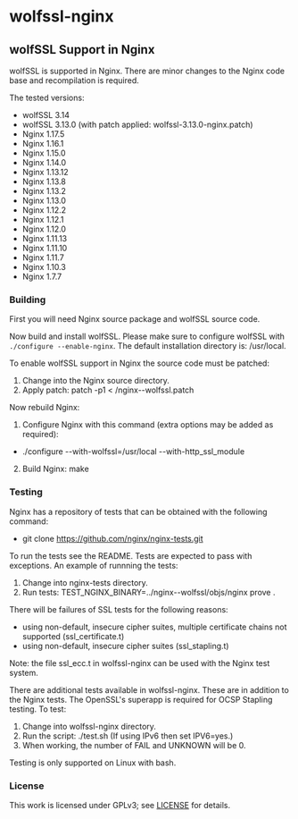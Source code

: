 # wolfssl-nginx

## wolfSSL Support in Nginx

wolfSSL is supported in Nginx. There are minor changes to the Nginx code base
and recompilation is required.

The tested versions:
 - wolfSSL 3.14
 - wolfSSL 3.13.0 (with patch applied: wolfssl-3.13.0-nginx.patch)
 - Nginx 1.17.5
 - Nginx 1.16.1
 - Nginx 1.15.0
 - Nginx 1.14.0
 - Nginx 1.13.12
 - Nginx 1.13.8
 - Nginx 1.13.2
 - Nginx 1.13.0
 - Nginx 1.12.2
 - Nginx 1.12.1
 - Nginx 1.12.0
 - Nginx 1.11.13
 - Nginx 1.11.10
 - Nginx 1.11.7
 - Nginx 1.10.3
 - Nginx 1.7.7

### Building

First you will need Nginx source package and wolfSSL source code.

Now build and install wolfSSL.
Please make sure to configure wolfSSL with ```./configure --enable-nginx```.
The default installation directory is:
    /usr/local.

To enable wolfSSL support in Nginx the source code must be patched:
 1. Change into the Nginx source directory.
 2. Apply patch: patch -p1 < <wolfssl-nginx>/nginx-<nginx-version>-wolfssl.patch

Now rebuild Nginx:
 1. Configure Nginx with this command (extra options may be added as required):
   - ./configure --with-wolfssl=/usr/local --with-http_ssl_module
 2. Build Nginx: make

### Testing

Nginx has a repository of tests that can be obtained with the following command:
 - git clone https://github.com/nginx/nginx-tests.git

To run the tests see the README. Tests are expected to pass with exceptions. An example of runnning the tests:
 1. Change into nginx-tests directory.
 2. Run tests: TEST_NGINX_BINARY=../nginx-<nginx-version>-wolfssl/objs/nginx prove .

There will be failures of SSL tests for the following reasons:
 - using non-default, insecure cipher suites, multiple certificate chains not supported (ssl_certificate.t)
 - using non-default, insecure cipher suites (ssl_stapling.t)

Note: the file ssl_ecc.t in wolfssl-nginx can be used with the Nginx test
system.


There are additional tests available in wolfssl-nginx. These are in addition
to the Nginx tests. The OpenSSL's superapp is required for OCSP Stapling
testing. To test:
 1. Change into wolfssl-nginx directory.
 2. Run the script: ./test.sh (If using IPv6 then set IPV6=yes.)
 3. When working, the number of FAIL and UNKNOWN will be 0.

Testing is only supported on Linux with bash.

### License

This work is licensed under GPLv3; see [LICENSE](https://github.com/wolfssl/wolfssl-nginx/blob/master/LICENSE) for details.

